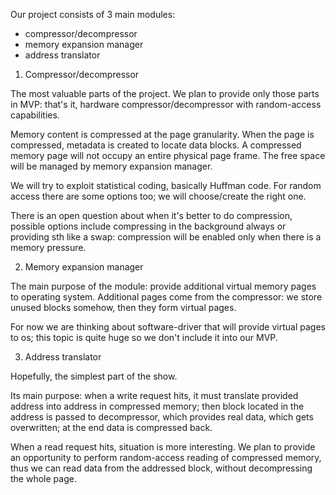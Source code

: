 Our project consists of 3 main modules:

* compressor/decompressor
* memory expansion manager
* address translator

1. Compressor/decompressor

The most valuable parts of the project. We plan to provide only those parts in MVP: that's it, hardware compressor/decompressor with random-access capabilities.

Memory content is compressed at the page granularity. When the page is compressed, metadata is created to locate data blocks. A compressed memory page will not occupy an entire physical page frame. The free space will be managed by memory expansion manager.

We will try to exploit statistical coding, basically Huffman code. For random access there are some options too; we will choose/create the right one.

There is an open question about when it's better to do compression, possible options include compressing in the background always or providing sth like a swap: compression will be enabled only when there is a memory pressure.

2. Memory expansion manager

The main purpose of the module: provide additional virtual memory pages to operating system. Additional pages come from the compressor: we store unused blocks somehow, then they form virtual pages.

For now we are thinking about software-driver that will provide virtual pages to os; this topic is quite huge so we don't include it into our MVP.

3. Address translator

Hopefully, the simplest part of the show.

Its main purpose: when a write request hits, it must translate provided address into address in compressed memory; then block located in the address is passed to decompressor, which provides real data, which gets overwritten; at the end data is compressed back.

When a read request hits, situation is more interesting. We plan to provide an opportunity to perform random-access reading of compressed memory, thus we can read data from the addressed block, without decompressing the whole page.
